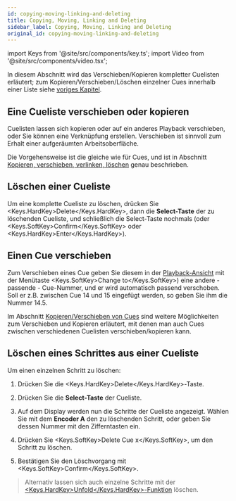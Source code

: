 ```yaml
---
id: copying-moving-linking-and-deleting
title: Copying, Moving, Linking and Deleting
sidebar_label: Copying, Moving, Linking and Deleting
original_id: copying-moving-linking-and-deleting
---
```


import Keys from '@site/src/components/key.ts';
import Video from '@site/src/components/video.tsx';

In diesem Abschnitt wird das Verschieben/Kopieren kompletter Cuelisten
erläutert; zum Kopieren/Verschieben/Löschen einzelner Cues innerhalb
einer Liste siehe [voriges Kapitel](editing-cue-lists.md#kopierenverschieben-von-cues).

Eine Cueliste verschieben oder kopieren
---------------------------------------

Cuelisten lassen sich kopieren oder auf ein anderes Playback
verschieben, oder Sie können eine Verknüpfung erstellen. Verschieben ist
sinnvoll zum Erhalt einer aufgeräumten Arbeitsoberfläche.

Die Vorgehensweise ist die gleiche wie für Cues, und ist in Abschnitt
[Kopieren, verschieben, verlinken, löschen](../cues/copying-moving-linking-and-deleting.md) genau beschrieben.

Löschen einer Cueliste
----------------------

Um eine komplette Cueliste zu löschen, drücken Sie <Keys.HardKey>Delete</Keys.HardKey>, dann die
<strong>Select-Taste</strong> der zu löschenden Cueliste, und schließlich die
Select-Taste nochmals (oder <Keys.SoftKey>Confirm</Keys.SoftKey> oder <Keys.HardKey>Enter</Keys.HardKey>).

Einen Cue verschieben
---------------------

Zum Verschieben eines Cue geben Sie diesem in der [Playback-Ansicht](editing-cue-lists.md#das-fenster-playback-view) 
mit der Menütaste <Keys.SoftKey>Change to</Keys.SoftKey>) eine andere - passende - Cue-Nummer, und er
wird automatisch passend verschoben. Soll er z.B. zwischen Cue 14 und 15
eingefügt werden, so geben Sie ihm die Nummer 14.5.

Im Abschnitt [Kopieren/Verschieben von Cues](editing-cue-lists.md#kopierenverschieben-von-cues) sind weitere Möglichkeiten zum Verschieben und
Kopieren erläutert, mit denen man auch Cues zwischen verschiedenen
Cuelisten verschieben/kopieren kann.

Löschen eines Schrittes aus einer Cueliste
------------------------------------------

Um einen einzelnen Schritt zu löschen:

1. Drücken Sie die <Keys.HardKey>Delete</Keys.HardKey>-Taste.

2. Drücken Sie die <strong>Select-Taste</strong> der Cueliste.

3. Auf dem Display werden nun die Schritte der Cueliste angezeigt.
Wählen Sie mit dem <strong>Encoder A</strong> den zu löschenden Schritt, oder geben Sie
dessen Nummer mit den Zifferntasten ein.

4. Drücken Sie <Keys.SoftKey>Delete Cue x</Keys.SoftKey>, um den Schritt zu löschen.

5. Bestätigen Sie den Löschvorgang mit <Keys.SoftKey>Confirm</Keys.SoftKey>.

> Alternativ lassen sich auch einzelne Schritte mit der
  [<Keys.HardKey>Unfold</Keys.HardKey>-Funktion](editing-cue-lists.md#editieren-einer-cueliste-mit-unfold) löschen.
